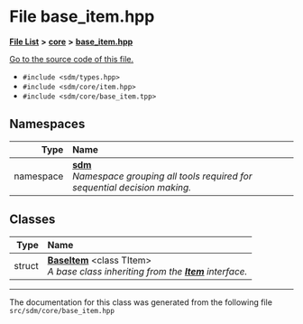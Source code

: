 
# File base\_item.hpp

<link rel="stylesheet" href="https://cdnjs.cloudflare.com/ajax/libs/KaTeX/0.5.1/katex.min.css">
<link rel="stylesheet" href="https://cdn.jsdelivr.net/github-markdown-css/2.2.1/github-markdown.css"/>



[**File List**](files.md) **>** [**core**](dir_92216a09053680f71034e5e26026ee62.md) **>** [**base\_item.hpp**](base__item_8hpp.md)

[Go to the source code of this file.](base__item_8hpp_source.md)



* `#include <sdm/types.hpp>`
* `#include <sdm/core/item.hpp>`
* `#include <sdm/core/base_item.tpp>`









## Namespaces

| Type | Name |
| ---: | :--- |
| namespace | [**sdm**](namespacesdm.md) <br>_Namespace grouping all tools required for sequential decision making._  |

## Classes

| Type | Name |
| ---: | :--- |
| struct | [**BaseItem**](structsdm_1_1BaseItem.md) &lt;class TItem&gt;<br>_A base class inheriting from the_ [_**Item**_](classsdm_1_1Item.md) _interface._ |














------------------------------
The documentation for this class was generated from the following file `src/sdm/core/base_item.hpp`
